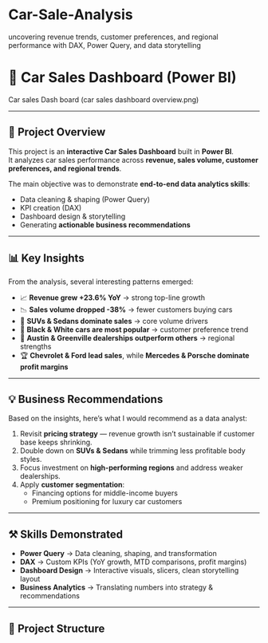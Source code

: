 # Car-Sale-Analysis
uncovering revenue trends, customer preferences, and regional performance with DAX, Power Query, and data storytelling
# 🚗 Car Sales Dashboard (Power BI)
Car sales Dash board (car sales dashboard overview.png)

---

## 📌 Project Overview
This project is an **interactive Car Sales Dashboard** built in **Power BI**.  
It analyzes car sales performance across **revenue, sales volume, customer preferences, and regional trends**.  

The main objective was to demonstrate **end-to-end data analytics skills**:  
- Data cleaning & shaping (Power Query)  
- KPI creation (DAX)  
- Dashboard design & storytelling  
- Generating **actionable business recommendations**  

---

## 📊 Key Insights
From the analysis, several interesting patterns emerged:  
- 📈 **Revenue grew +23.6% YoY** → strong top-line growth  
- 📉 **Sales volume dropped -38%** → fewer customers buying cars  
- 🚙 **SUVs & Sedans dominate sales** → core volume drivers  
- 🎨 **Black & White cars are most popular** → customer preference trend  
- 📍 **Austin & Greenville dealerships outperform others** → regional strengths  
- 🏆 **Chevrolet & Ford lead sales**, while **Mercedes & Porsche dominate profit margins**  

---

## 💡 Business Recommendations
Based on the insights, here’s what I would recommend as a data analyst:  
1. Revisit **pricing strategy** — revenue growth isn’t sustainable if customer base keeps shrinking.  
2. Double down on **SUVs & Sedans** while trimming less profitable body styles.  
3. Focus investment on **high-performing regions** and address weaker dealerships.  
4. Apply **customer segmentation**:  
   - Financing options for middle-income buyers  
   - Premium positioning for luxury car customers  

---

## ⚒️ Skills Demonstrated
- **Power Query** → Data cleaning, shaping, and transformation  
- **DAX** → Custom KPIs (YoY growth, MTD comparisons, profit margins)  
- **Dashboard Design** → Interactive visuals, slicers, clean storytelling layout  
- **Business Analytics** → Translating numbers into strategy & recommendations  

---

## 📂 Project Structure

